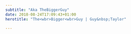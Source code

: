 ```yaml
---
subtitle: "Aka TheBiggerGuy"
date: 2018-08-24T17:09:43+01:00
herotitle: "The<wbr>Bigger<wbr>Guy | Guy&nbsp;Taylor"

---
```


